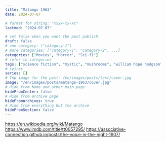 ```yaml
---
title: "Matango 1963"
date: 2024-07-07

# format for string: "xxxx-xx-xx"
lastmod: "2024-07-07"

# set false when you want the post publish
draft: false
# one category: ["category-1"]
# more categories: ["category-1", "category-2", ...]
categories: ["Movies", "Horror", "Sci-fi"]
# refer to categories
tags: ["science fiction", "mystic", "mushrooms", "william hope hodgson"]
# seires
series: []
# Top image for the post: /en/images/posts/test/cover.jpg
image: "/en/images/posts/matango-1963/cover.jpg"
# Hide from home and other main page
hideFromCenter: false
# Hide from archive page
hideFromArchives: true
# Hide from everything but the archive
hideFromSection: false
---
```

https://en.wikipedia.org/wiki/Matango
https://www.imdb.com/title/tt0057295/
https://associative-connection.github.io/posts/the-voice-in-the-night-1907/
<!--more-->